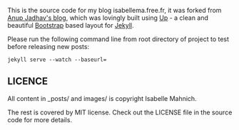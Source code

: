 This is the source code for my blog isabellema.free.fr, it was forked from [Anup Jadhav's blog](http://anupjadhav.com), which was lovingly built using [Up](https://github.com/caarlos0/up) - a clean and beautiful [Bootstrap](http://getbootstrap.com) based layout for [Jekyll](https://github.com/mojombo/jekyll).

Please run the following command line from root directory of project to test before releasing new posts:
```
jekyll serve --watch --baseurl=
```


LICENCE
--------------

All content in _posts/ and images/ is copyright Isabelle Mahnich.

The rest is covered by MIT license. Check out the LICENSE file in the source code for more details.

